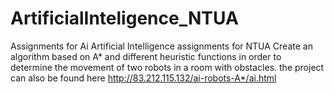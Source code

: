 ArtificialInteligence_NTUA
==========================

Assignments for Ai 
Artificial Intelligence assignments for NTUA Create an algorithm based on A* and different heuristic functions
in order to determine the movement of two robots in a room with obstacles. 
the project can also be found here http://83.212.115.132/ai-robots-A*/ai.html

